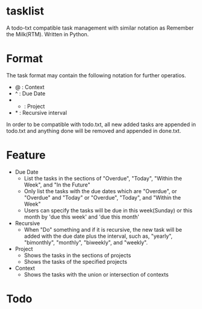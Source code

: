 tasklist
========

A todo-txt compatible task management with similar notation as Remember the Milk(RTM). Written in Python.

Format
======

The task format may contain the following notation for further operatios.
* @ : Context
* ^ : Due Date
* + : Project
* \* : Recursive interval

In order to be compatible with todo.txt, all new added tasks are appended in todo.txt and anything done will be removed and appended in done.txt.

Feature
=======

* Due Date
  * List the tasks in the sections of "Overdue", "Today", "Within the Week", and "In the Future"
  * Only list the tasks with the due dates which are "Overdue", or "Overdue" and "Today" or "Overdue", "Today", and "Within the Week"
  * Users can specify the tasks will be due in this week(Sunday) or this month by 'due this week' and 'due this month'
* Recursive
  * When "Do" something and if it is recursive, the new task will be added with the due date plus the interval, such as, "yearly", "bimonthly", "monthly", "biweekly", and "weekly".
* Project
  * Shows the tasks in the sections of projects
  * Shows the tasks of the specified projects
* Context
  * Shows the tasks with the union or intersection of contexts

Todo
====

